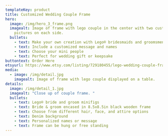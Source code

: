 ```yaml
---
templateKey: product
title: Customized Wedding Couple Frame
hero:
  image: /img/hero_3_frame.png
  imagealt: Image of frame with lego couple in the center with two custom
    pictures on each side.
  bullets:
    - text: Make your own creation with Lego® bridesmaids and groomsmen
    - text: Include a customized message and names
    - text: Choose your mini people
    - text: Perfect for wedding gift or keepsake
buttontext: Order Here
etsyurl: https://www.etsy.com/listing/729180455/lego-wedding-couple-frame-black-with
media:
  - image: /img/detail.jpg
    imagealt: Image of frame with lego couple displayed on a table.
details:
  image: /img/detail_1.jpg
  imagealt: "Close up of couple frame. "
  bullets:
    - text: Lego® bride and groom minifigs
    - text: Bride & groom encased in 8.5x8.5in black wooden frame
    - text: Choose from different hair, face, and attire options
    - text: Denim background
    - text: Personalized names or message
    - text: Frame can be hung or free standing
---
```


